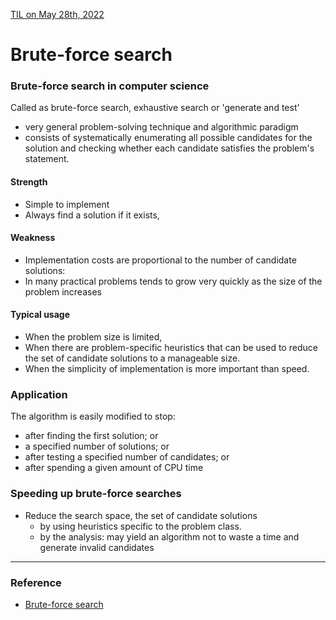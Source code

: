 [TIL on May 28th, 2022](../../TIL/2022/05/05-28-2022.md)
# **Brute-force search**

### Brute-force search in computer science
Called as brute-force search, exhaustive search or 'generate and test'
- very general problem-solving technique and algorithmic paradigm
- consists of systematically enumerating all possible candidates for the solution and checking whether each candidate satisfies the problem's statement.

#### Strength
- Simple to implement
- Always find a solution if it exists,

#### Weakness
- Implementation costs are proportional to the number of candidate solutions:
- In many practical problems tends to grow very quickly as the size of the problem increases

#### Typical usage
- When the problem size is limited,
- When there are problem-specific heuristics that can be used to reduce the set of candidate solutions to a manageable size.
- When the simplicity of implementation is more important than speed.


### Application
The algorithm is easily modified to stop:
- after finding the first solution; or
- a specified number of solutions; or
- after testing a specified number of candidates; or
- after spending a given amount of CPU time

### Speeding up brute-force searches
- Reduce the search space, the set of candidate solutions
  - by using heuristics specific to the problem class.
  - by the analysis: may yield an algorithm not to waste a time and generate invalid candidates

___

### Reference
- [Brute-force search](https://en.wikipedia.org/wiki/Brute-force_search)